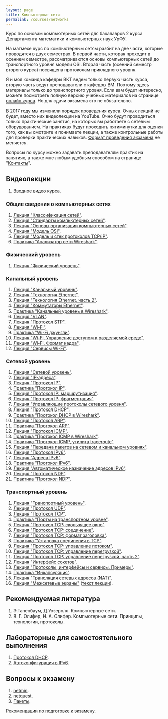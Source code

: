 ```yaml
---
layout: page
title: Компьютерные сети
permalink: /courses/networks
---
```


Курс по основам компьютерных сетей для бакалавров 2 курса Департамента математики и компьютерных наук УрФУ.

На матмехе курс по компьютерным сетям разбит на две части, которые проводятся в двух семестрах. В первой части, которая проходит в осеннем семестре, рассматриваются основы компьютерных сетей до транспортного уровня модели OSI. Вторая часть (осенний семестр второго курса) посвящена протоколам прикладного уровня.

Я и моя команда кафедры ВКТ ведем только первую часть курса, вторую часть ведут преподаватели с кафедры ВМ. Поэтому здесь материалы только до транспортного уровня. Если вам будет интересно, можете посмотреть полную версию учебных материалов на странице [онлайн курса](/courses/networks_online). Но для сдачи экзамена это не обязательно.

В 2017 году мы изменили порядок проведения курса. Очных лекций не будет, вместо них видеолекции на YouTube. Очно будут проводиться только практические занятия, на которых вы работаете с сетевым оборудованием. На практиках будут проходить пятиминутки для оценки того, как вы смотрите и понимаете лекции, а также контрольные работы для проверки практических навыков. [Формат проведения экзамена](/courses/networks_exam) не меняется.  

Вопросы по курсу можно задавать преподавателям практик на занятиях, а также мне любым удобным способом на странице "[Контакты](/contacts)". 

## Видеолекции

1. [Вводное видео курса](https://youtu.be/OLFA0soYGhw).

### Общие сведения о компьютерных сетях

1. [Лекция "Классификация сетей"](https://youtu.be/Y4LK1OZ54h0).
2. [Лекция "Стандарты компьютерных сетей"](https://youtu.be/1dWCwQpqydU).
3. [Лекция "Основы организации компьютерных сетей"](https://youtu.be/EPvxn9KvBvs).
4. [Лекция "Модель OSI"](https://youtu.be/Tt8BTkxz_Vc).
5. [Лекция "Модель и стек протоколов TCP/IP"](https://youtu.be/UZo4ffQ-aAc).
6. [Практика "Анализатор сети Wireshark"](https://youtu.be/Cc5wi1bxmpc).

### Физический уровень

1. [Лекция "Физический уровень"](https://youtu.be/yIf7hrgw8P4).

### Канальный уровень

1. [Лекция "Канальный уровень"](https://youtu.be/JBM9TSBeo5Y).
2. [Лекция "Технология Ethernet"](https://youtu.be/AtWcd_vCyUk).
3. [Лекция "Технология Ethernet, часть 2"](https://youtu.be/GZo0-CHTteo).
4. [Лекция "Коммутаторы Ethernet"](https://youtu.be/bdbsPC3b09A).
5. [Практика "Канальный уровень в Wireshark"](https://youtu.be/HsPurrcG_9Y).
6. [Лекция "VLAN"](https://youtu.be/Ig4WoXWzhNc).
7. [Лекция "Протокол STP"](https://youtu.be/xtHlGmd94ec).
8. [Лекция "Wi-Fi"](https://youtu.be/pXG-4L2Hn9M).
9. [Практика "Wi-Fi джунгли"](https://youtu.be/IXkw5x9t3wg).
10. [Лекция "Wi-Fi. Управление доступом к разделяемой среде"](https://youtu.be/9eWeUaHA_Us).
11. [Лекция "Wi-Fi. Формат кадра"](https://youtu.be/nhhDsnQoWh0).
12. [Лекция "Сервисы Wi-Fi"](https://youtu.be/FYAuqKjEpLs).


### Сетевой уровень

1. [Лекция "Сетевой уровень"](https://youtu.be/Vm7UZvEgPT8).
2. [Лекция "IP-адреса"](https://youtu.be/W87uM_VqicY).
3. [Лекция "Протокол IP"](https://youtu.be/b_Pv7FRLH0M).
4. [Практика "Протокол IP"](https://youtu.be/nY7RksxUJ6U).
5. [Лекция "Протокол IP: маршрутизация"](https://youtu.be/7cIiK3jbK0s).
6. [Лекция "Протокол IP: фрагментация"](https://youtu.be/jbt1AKyJ4gw).
7. [Лекция "Управляющие протоколы сетевого уровня"](https://youtu.be/s1fZQgV67yY).
8. [Лекция "Протокол DHCP"](https://youtu.be/uZJ8WVdw-Ck).
9. [Практика "Протокол DHCP в Wireshark"](https://youtu.be/WaP4SZY0GJQ).
10. [Лекция "Протокол ARP"](https://youtu.be/EZkkodleWqc).
11. [Практика "Протокол ARP"](https://youtu.be/0UbLESURFwQ).
12. [Лекция "Протокол ICMP"](https://youtu.be/9iG6ECpF-ko).
13. [Практика "Протокол ICMP в Wireshark"](https://youtu.be/5S-4L0YUVDw).
14. [Практика "Протокол ICMP, утилита traceroute"](https://youtu.be/TbsBhyyIth4).
15. [Лекция "Передача пакетов на сетевом и канальном уровнях"](https://youtu.be/sHHg-Ni3eIU).
16. [Лекция "Протокол IPv6"](https://youtu.be/Y4l8ScRLrf4).
17. [Лекция "Адреса IPv6"](https://youtu.be/KRAKAAJTxTg).
18. [Практика "Протокол IPv6"](https://youtu.be/xCEiYBmEh38).
19. [Лекция "Автоматическое назначение адресов IPv6"](https://youtu.be/GZTqZQVSY1A).
20. [Лекция "Протокол NDP"](https://youtu.be/e50Xcxeol4E).
21. [Практика "Протокол NDP"](https://youtu.be/3Gxv7VRa8xQ).

### Транспортный уровень

1. [Лекция "Транспортный уровень"](https://youtu.be/g7vq-JVId58).
2. [Лекция "Протокол UDP"](https://youtu.be/GBrLfZvRrd8).
3. [Лекция "Протокол TCP"](https://youtu.be/CKUOb4htnB4).
4. [Практика "Порты на транспортном уровне"](https://youtu.be/_7O9On9_TZE).
5. [Лекция "Протокол TCP: скользящее окно"](https://youtu.be/hd6QNXK5rPk).
6. [Лекция "Протокол TCP: соединение"](https://youtu.be/vt69HEbZ_pI).
7. [Лекция "Протокол TCP: формат заголовка"](https://youtu.be/wP8iUpM5DHU).
8. [Практика "Установка соединения в TCP"](https://youtu.be/REjQGkrREKg).
9. [Лекция "Протокол TCP: управление потоком"](https://youtu.be/YCW4fLqFlME).
10. [Лекция "Протокол TCP: управление перегрузкой"](https://youtu.be/lGUPQjvSMeo).
11. [Лекция "Протокол TCP: управление перегрузкой, часть 2"](https://youtu.be/H6rMGYRKI2s).
12. [Лекция "Интерфейс сокетов"](https://youtu.be/_vAjHdh92YU).
13. [Лекция "Протоколы, интерфейсы и сервисы. Примеры"](https://youtu.be/VGcKWSqrjgE).
14. [Практика "Инкапсуляция"](https://youtu.be/qKuw2HJQVzk).
15. [Лекция "Трансляция сетевых адресов (NAT)"](https://youtu.be/F7kCOa6PybQ).
16. [Лекция "Межсетевые экраны"](https://youtu.be/9r6z9qggSIc) ([текст лекции](/computer_networks/2016/10/15/Firewalls.html)).


## Рекомендуемая литература

1. Э.Таненбаум, Д.Уэзеролл. Компьютерные сети.
2. В. Г. Олифер, Н. А. Олифер. Компьютерные сети. Принципы, технологии, протоколы. 

## Лабораторные для самостоятельного выполнения

1. [Протокол DHCP](https://yadi.sk/i/--cHksrGdQEXd).
2. [Автоконфигурация в IPv6](https://yadi.sk/i/dnFRHhihdQEYk).

## Вопросы к экзамену

1. [netmin](/courses/netmin).
2. [netquest](/courses/netquest).
3. [Пакеты](/courses/packets).

[Рекомендации по подготовке к экзамену](/courses/networks_exam).
